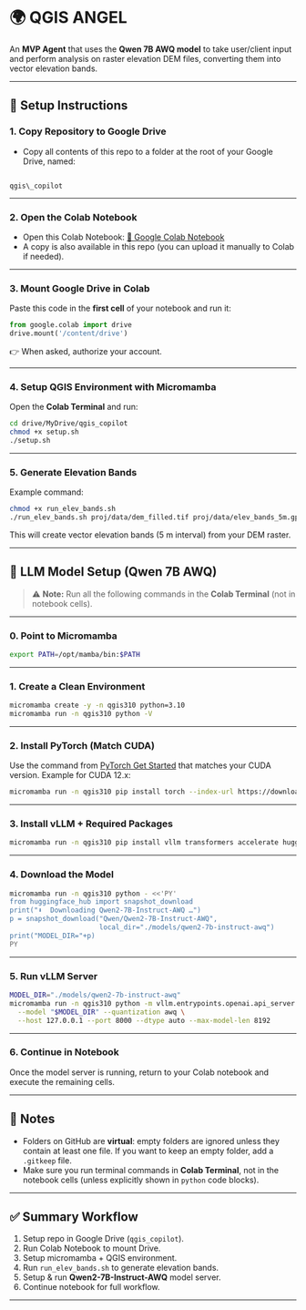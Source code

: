 # 🌍 QGIS ANGEL

An **MVP Agent** that uses the **Qwen 7B AWQ model** to take user/client input and perform analysis on raster elevation DEM files, converting them into vector elevation bands.

---

## 🚀 Setup Instructions

### 1. Copy Repository to Google Drive
- Copy all contents of this repo to a folder at the root of your Google Drive, named:

```

qgis\_copilot

````

---

### 2. Open the Colab Notebook
- Open this Colab Notebook: [🔗 Google Colab Notebook](https://drive.google.com/file/d/1K0jOKwuE30mBLpi6rJlv_V0Jl0xG3hIP/view?usp=sharing)  
- A copy is also available in this repo (you can upload it manually to Colab if needed).

---

### 3. Mount Google Drive in Colab
Paste this code in the **first cell** of your notebook and run it:

```python
from google.colab import drive
drive.mount('/content/drive')
````

👉 When asked, authorize your account.

---

### 4. Setup QGIS Environment with Micromamba

Open the **Colab Terminal** and run:

```bash
cd drive/MyDrive/qgis_copilot
chmod +x setup.sh
./setup.sh
```

---

### 5. Generate Elevation Bands

Example command:

```bash
chmod +x run_elev_bands.sh
./run_elev_bands.sh proj/data/dem_filled.tif proj/data/elev_bands_5m.gpkg 5
```

This will create vector elevation bands (5 m interval) from your DEM raster.

---

## 🧠 LLM Model Setup (Qwen 7B AWQ)

> ⚠️ **Note:** Run all the following commands in the **Colab Terminal** (not in notebook cells).

---

### 0. Point to Micromamba

```bash
export PATH=/opt/mamba/bin:$PATH
```

---

### 1. Create a Clean Environment

```bash
micromamba create -y -n qgis310 python=3.10
micromamba run -n qgis310 python -V
```

---

### 2. Install PyTorch (Match CUDA)

Use the command from [PyTorch Get Started](https://pytorch.org/get-started/locally/) that matches your CUDA version. Example for CUDA 12.x:

```bash
micromamba run -n qgis310 pip install torch --index-url https://download.pytorch.org/whl/cu121
```

---

### 3. Install vLLM + Required Packages

```bash
micromamba run -n qgis310 pip install vllm transformers accelerate huggingface_hub openai
```

---

### 4. Download the Model

```bash
micromamba run -n qgis310 python - <<'PY'
from huggingface_hub import snapshot_download
print("⬇️  Downloading Qwen2-7B-Instruct-AWQ …")
p = snapshot_download("Qwen/Qwen2-7B-Instruct-AWQ",
                      local_dir="./models/qwen2-7b-instruct-awq")
print("MODEL_DIR="+p)
PY
```

---

### 5. Run vLLM Server

```bash
MODEL_DIR="./models/qwen2-7b-instruct-awq"
micromamba run -n qgis310 python -m vllm.entrypoints.openai.api_server \
  --model "$MODEL_DIR" --quantization awq \
  --host 127.0.0.1 --port 8000 --dtype auto --max-model-len 8192
```

---

### 6. Continue in Notebook

Once the model server is running, return to your Colab notebook and execute the remaining cells.

---

## 📌 Notes

* Folders on GitHub are **virtual**: empty folders are ignored unless they contain at least one file.
  If you want to keep an empty folder, add a `.gitkeep` file.
* Make sure you run terminal commands in **Colab Terminal**, not in the notebook cells (unless explicitly shown in `python` code blocks).

---

## ✅ Summary Workflow

1. Setup repo in Google Drive (`qgis_copilot`).
2. Run Colab Notebook to mount Drive.
3. Setup micromamba + QGIS environment.
4. Run `run_elev_bands.sh` to generate elevation bands.
5. Setup & run **Qwen2-7B-Instruct-AWQ** model server.
6. Continue notebook for full workflow.

---
